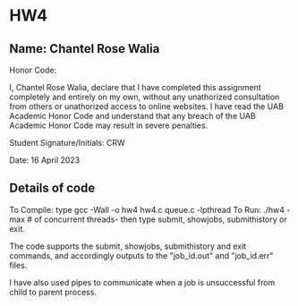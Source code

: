 # HW4

## Name: Chantel Rose Walia

Honor Code: 

I, Chantel Rose Walia, declare that I have completed this assignment completely and entirely on my own, without any unathorized consultation from others or unathorized access to online websites. I have read the UAB Academic Honor Code and understand that any breach of the UAB Academic Honor Code may result in severe penalties.

Student Signature/Initials: CRW

Date: 16 April 2023

## Details of code 

To Compile: type gcc -Wall -o hw4 hw4.c queue.c -lpthread
To Run: ./hw4 -max # of concurrent threads-
        then type submit, showjobs, submithistory or exit.

The code supports the submit, showjobs, submithistory and exit commands, and accordingly outputs to the "job_id.out" and "job_id.err" files.

I have also used pipes to communicate when a job is unsuccessful from child to parent process.
